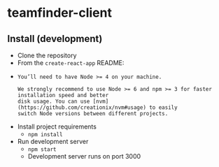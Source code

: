 # teamfinder-client

## Install (development)
* Clone the repository
* From the `create-react-app` README:
* ```
  You’ll need to have Node >= 4 on your machine.
  
  We strongly recommend to use Node >= 6 and npm >= 3 for faster installation speed and better
  disk usage. You can use [nvm](https://github.com/creationix/nvm#usage) to easily
  switch Node versions between different projects.
  ```
* Install project requirements
  * `npm install`
* Run development server
  * `npm start`
  * Development server runs on port 3000
